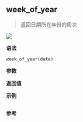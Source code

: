 ## week_of_year

> 返回日期所在年份的周次

![](https://img.shields.io/badge/-Date-blue)

**语法**

`week_of_year(date)`

**参数**

**返回值**

**示例**

```js

```

**参考**
